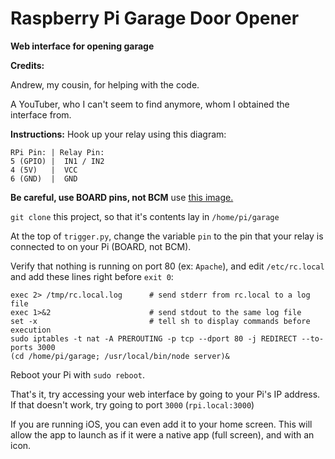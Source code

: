 # Raspberry Pi Garage Door Opener

**Web interface for opening garage**

**Credits:**

Andrew, my cousin, for helping with the code.

A YouTuber, who I can't seem to find anymore, whom I obtained the interface from.


**Instructions:**
Hook up your relay using this diagram:
```
RPi Pin: | Relay Pin:
5 (GPIO) |  IN1 / IN2
4 (5V)   |  VCC
6 (GND)  |  GND
```
**Be careful, use BOARD pins, not BCM** use [this image.](http://www.element14.com/community/servlet/JiveServlet/previewBody/73950-102-4-309126/GPIO_Pi2.png)

`git clone` this project, so that it's contents lay in `/home/pi/garage`

At the top of `trigger.py`, change the variable `pin` to the pin that your relay is connected to on your Pi (BOARD, not BCM).

Verify that nothing is running on port 80 (ex: `Apache`), and edit `/etc/rc.local` and add these lines right before `exit 0`:
```
exec 2> /tmp/rc.local.log      # send stderr from rc.local to a log file
exec 1>&2                      # send stdout to the same log file
set -x                         # tell sh to display commands before execution
sudo iptables -t nat -A PREROUTING -p tcp --dport 80 -j REDIRECT --to-ports 3000
(cd /home/pi/garage; /usr/local/bin/node server)&
```
Reboot your Pi with `sudo reboot`.

That's it, try accessing your web interface by going to your Pi's IP address. If that doesn't work, try going to port `3000` (`rpi.local:3000`)

If you are running iOS, you can even add it to your home screen. This will allow the app to launch as if it were a native app (full screen), and with an icon.
